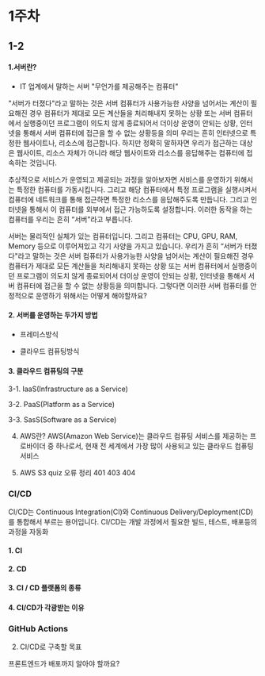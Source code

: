 # 1주차

## 1-2

#### 1.서버란?
* IT 업계에서 말하는 서버 "무언가를 제공해주는 컴퓨터"

"서버가 터졌다"라고 말하는 것은 서버 컴퓨터가 사용가능한 사양을 넘어서는 계산이 필요해진 경우 컴퓨터가 제대로 모든 계산들을 처리해내지 못하는 상황 또는 서버 컴퓨터에서 실행중이던 프로그램이 의도치 않게 종료되어서 더이상 운영이 안되는 상황, 인터넷을 통해서 서버 컴퓨터에 접근을 할 수 없는 상황등을 의미
우리는 흔히 인터넷으로 특정한 웹사이트나, 리소스에 접근합니다. 하지만 정확히 말하자면 우리가 접근하는 대상은 웹사이트, 리소스 자체가 아니라 해당 웹사이트와 리소스를 응답해주는 컴퓨터에 접속하는 것입니다. 

추상적으로 서비스가 운영되고 제공되는 과정을 알아보자면 서비스를 운영하기 위해서는 특정한 컴퓨터를 가동시킵니다. 그리고 해당 컴퓨터에서 특정 프로그램을 실행시켜서 컴퓨터에 네트워크를 통해 접근하면 특정한 리소스를 응답해주도록 만듭니다. 그리고 인터넷을 통해서 이 컴퓨터를 외부에서 접근 가능하도록 설정합니다. 이러한 동작을 하는 컴퓨터를 우리는 흔히 “서버"라고 부릅니다. 

서버는 물리적인 실체가 있는 컴퓨터입니다. 그리고 컴퓨터는 CPU, GPU, RAM, Memory 등으로 이루어져있고 각기 사양을 가지고 있습니다. 우리가 흔히 “서버가 터졌다"라고 말하는 것은 서버 컴퓨터가 사용가능한 사양을 넘어서는 계산이 필요해진 경우 컴퓨터가 제대로 모든 계산들을 처리해내지 못하는 상황 또는 서버 컴퓨터에서 실행중이던 프로그램이 의도치 않게 종료되어서 더이상 운영이 안되는 상황, 인터넷을 통해서 서버 컴퓨터에 접근을 할 수 없는 상황등을 의미합니다. 그렇다면 이러한 서버 컴퓨터를 안정적으로 운영하기 위해서는 어떻게 해야할까요?
#### 2. 서버를 운영하는 두가지 방법
* 프레미스방식 

* 클라우드 컴퓨팅방식 

#### 3.  클라우드 컴퓨팅의 구분
3-1. IaaS(Infrastructure as a Service)

3-2. PaaS(Platform as a Service)

3-3. SasS(Software as a Service)

4. AWS란?
AWS(Amazon Web Service)는 클라우드 컴퓨팅 서비스를 제공하는 프로바이더 중 하나로서, 현재 전 세계에서 가장 많이 사용되고 있는 클라우드 컴퓨팅 서비스

5. AWS S3
quiz
오류 정리
401
403
404

### CI/CD 
CI/CD는 Continuous Integration(CI)와 Continuous Delivery/Deployment(CD)를 통합해서 부르는 용어입니다. CI/CD는 개발 과정에서 필요한 빌드, 테스트, 배포등의 과정을 자동화

#### 1. CI

#### 2. CD

#### 3. CI / CD 플랫폼의 종류

#### 4. CI/CD가 각광받는 이유

### GitHub Actions
2. CI/CD로 구축할 목표

프론트엔드가 배포까지 알아야 할까요?

